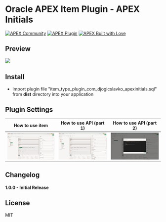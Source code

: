 # Oracle APEX Item Plugin - APEX Initials

[![APEX Community](https://cdn.rawgit.com/Dani3lSun/apex-github-badges/78c5adbe/badges/apex-community-badge.svg)](https://github.com/Dani3lSun/apex-github-badges) [![APEX Plugin](https://cdn.rawgit.com/Dani3lSun/apex-github-badges/b7e95341/badges/apex-plugin-badge.svg)](https://github.com/Dani3lSun/apex-github-badges)
[![APEX Built with Love](https://cdn.rawgit.com/Dani3lSun/apex-github-badges/7919f913/badges/apex-love-badge.svg)](https://github.com/Dani3lSun/apex-github-badges)

## Preview
![](https://github.com/djoga98/apex-plugin-snackbar/blob/main/apex_initials.png)

## Install
- Import plugin file "item_type_plugin_com_djogicslavko_apexinitials.sql" from **dist** directory into your application

## Plugin Settings
How to use item | How to use API (part 1) | How to use API (part 2)
:-------------------------:|:-------------------------:|:-------------------------:
![](https://github.com/djoga98/apex-plugin-initials/blob/main/how_to_use_item.png)|![](https://github.com/djoga98/apex-plugin-initials/blob/main/how_to_use_api_part_1.png)|![](https://github.com/djoga98/apex-plugin-initials/blob/main/how_to_use_api_part_2.png)

## Changelog
#### 1.0.0 - Initial Release

## License
MIT
